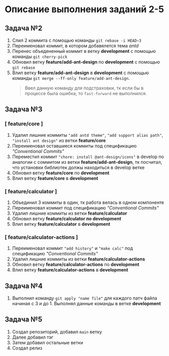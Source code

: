 # Описание выполнения заданий 2-5

## Задача №2

1. Слил 2 коммита с помощью команды `git rebase -i HEAD~3`
2. Переименовал коммит, в котором добавялется тема _antd_
3. Перенес объедененный коммит в ветку **development** с помощью команды `git cherry-pick`
4. Обновил ветку **feature/add-ant-design** по **development** с помощью `git rebase`
5. Влил ветку **feature/add-ant-design** в **development** с помощью команды `git merge --ff-only feature/add-ant-design`.
   > Ввел данную команду для подстраховки, тк если бы в процессе была ошибка, то `fast-forward` не выполнился.

## Задача №3

### [ feature/core ]

1. Удалил лишние коммиты `"add antd theme"`, `"add support alias path"`, `"install ant design"` из ветки **feature/core**
2. Переименовал оставшиеся коммиты под спецификацию _"Conventional Commits"_
3. Переместил коммит `"chore: install @ant-design/icons"` в develop по аналогии с соммитом из ветки **feature/add-ant-design**, тк посчитал, что установки библиотек должы находиться в develop ветке
4. Обновил ветку **feature/core** по **development**
5. Влил ветку **feature/core** в **development**

### [ feature/calculator ]

1. Объединил 3 коммиты в один, тк работа велась в одном компоненте
2. Переименовал коммит под спецификацию _"Conventional Commits"_
3. Удалил лишние коммиты из ветки **feature/calculator**
4. Обновил ветку **feature/calculator по development**
5. Влил ветку **feature/calculator** в **development**

### [ feature/calculator-actions ]

1. Переименовал коммит `"add history"` и `"make calc"` под спецификацию _"Conventional Commits"_
2. Удалил лишние коммиты из ветки **feature/calculator-actions**
3. Обновил ветку **feature/calculator-actions** по **development**
4. Влил ветку **feature/calculator-actions** в **development**

## Задача №4

1. Выполнил команду `git apply "name file"` для каждого патч файла начиная с 3 и до 1. Выполнял данные команды в ветке **development**

## Задача №5

1. Создал репозиторий, добавил `main` ветку
2. Далее добавил тэг
3. Затем добавил остальные ветки
4. Создал релиз
